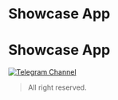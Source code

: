 # Showcase App

# Showcase App



[![Telegram Channel](https://img.shields.io/badge/showcase-telegram-blue?style=flat&logo=telegram)](https://t.me/showcase_app_release)

> All right reserved.
